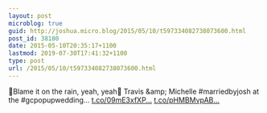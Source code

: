 ```yaml
---
layout: post
microblog: true
guid: http://joshua.micro.blog/2015/05/10/t597334082738073600.html
post_id: 38180
date: 2015-05-10T20:35:17+1100
lastmod: 2019-07-30T17:41:32+1100
type: post
url: /2015/05/10/t597334082738073600.html
---
```

🎤Blame it on the rain, yeah, yeah🎤 Travis &amp;amp; Michelle #marriedbyjosh at the #gcpopupwedding… [t.co/09mE3xfXP...](http://t.co/09mE3xfXPK) [t.co/pHMBMvpAB...](http://t.co/pHMBMvpABu)
